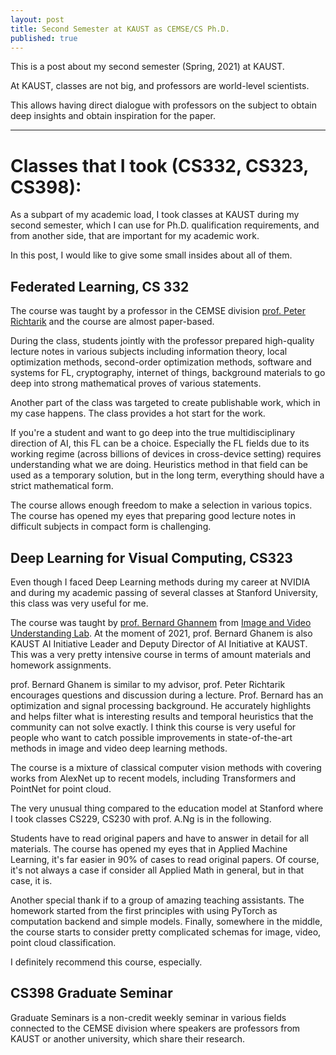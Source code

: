 ```yaml
---
layout: post
title: Second Semester at KAUST as CEMSE/CS Ph.D.
published: true
---
```


This is a post about my second semester (Spring, 2021) at KAUST.

At KAUST, classes are not big, and professors are world-level scientists.

This allows having direct dialogue with professors on the subject to obtain deep insights and obtain inspiration for the paper.

---

# Classes that I took (CS332, CS323, CS398):

As a subpart of my academic load, I took classes at KAUST during my second semester, which I can use for Ph.D. qualification requirements, and from another side, that are important for my academic work.

In this post, I would like to give some small insides about all of them.

## Federated Learning, CS 332

The course was taught by a professor in the CEMSE division [prof. Peter Richtarik](https://richtarik.org/) and the course are almost paper-based.

During the class, students jointly with the professor prepared high-quality lecture notes in various subjects including information theory, local optimization methods, second-order optimization methods, software and systems for FL,
cryptography, internet of things, background materials to go deep into strong mathematical proves of various statements.

Another part of the class was targeted to create publishable work, which in my case happens. The class provides a hot start for the work.

If you're a student and want to go deep into the true multidisciplinary direction of AI, this FL can be a choice. Especially the FL fields due to its working regime (across billions of devices in cross-device setting) requires understanding what we are doing. 
Heuristics method in that field can be used as a temporary solution, but in the long term, everything should have a strict mathematical form.

The course allows enough freedom to make a selection in various topics. The course has opened my eyes that preparing good lecture notes in difficult subjects in compact form is challenging.

## Deep Learning for Visual Computing, CS323

Even though I faced Deep Learning methods during my career at NVIDIA and during my academic passing of several classes at Stanford University, this class was very useful for me.

The course was taught by [prof. Bernard Ghannem](https://www.kaust.edu.sa/en/study/faculty/bernard-ghanem) from [Image and Video Understanding Lab](https://cemse.kaust.edu.sa/ivul).
At the moment of 2021, prof. Bernard Ghanem is also KAUST AI Initiative Leader and Deputy Director of AI Initiative at KAUST. This was a very pretty intensive course in terms of amount materials and homework assignments.

prof. Bernard Ghanem is similar to my advisor, prof. Peter Richtarik encourages questions and discussion during a lecture. Prof. Bernard has an optimization and signal processing background. He accurately
highlights and helps filter what is interesting results and temporal heuristics that the community can not solve exactly. I think this course is very useful for people who want to catch possible improvements in state-of-the-art methods in image and video deep learning methods.

The course is a mixture of classical computer vision methods with covering works from AlexNet up to recent models, including Transformers and PointNet for point cloud.

The very unusual thing compared to the education model at Stanford where I took classes CS229, CS230 with prof. A.Ng is in the following. 

Students have to read original papers and have to answer in detail for all materials. The course has opened my eyes that in Applied Machine Learning, it's far easier in 90% of cases to read original papers.
Of course, it's not always a case if consider all Applied Math in general, but in that case, it is.

Another special thank if to a group of amazing teaching assistants. The homework started from the first principles with using PyTorch as computation backend and simple models. Finally, somewhere in the middle, the course starts to consider pretty complicated schemas for image, video, point cloud classification.

I definitely recommend this course, especially. 
                
## CS398 Graduate Seminar

Graduate Seminars is a non-credit weekly seminar in various fields connected to the CEMSE division where speakers are professors from KAUST or another university, which share their research. 
